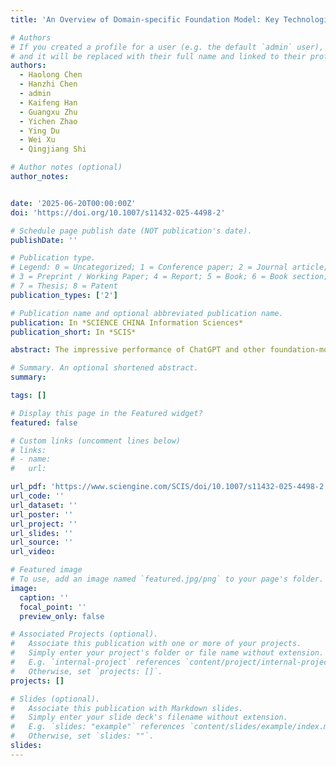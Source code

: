 ```yaml
---
title: 'An Overview of Domain-specific Foundation Model: Key Technologies, Applications and Challenges'

# Authors
# If you created a profile for a user (e.g. the default `admin` user), write the username (folder name) here
# and it will be replaced with their full name and linked to their profile.
authors:
  - Haolong Chen
  - Hanzhi Chen
  - admin
  - Kaifeng Han
  - Guangxu Zhu
  - Yichen Zhao
  - Ying Du
  - Wei Xu
  - Qingjiang Shi

# Author notes (optional)
author_notes:


date: '2025-06-20T00:00:00Z'
doi: 'https://doi.org/10.1007/s11432-025-4498-2'

# Schedule page publish date (NOT publication's date).
publishDate: ''

# Publication type.
# Legend: 0 = Uncategorized; 1 = Conference paper; 2 = Journal article;
# 3 = Preprint / Working Paper; 4 = Report; 5 = Book; 6 = Book section;
# 7 = Thesis; 8 = Patent
publication_types: ['2']

# Publication name and optional abbreviated publication name.
publication: In *SCIENCE CHINA Information Sciences*
publication_short: In *SCIS*

abstract: The impressive performance of ChatGPT and other foundation-model-based products in human language understanding has prompted both academia and industry to explore how these models can be tailored for specific industries and application scenarios. This process, known as the customization of domain-specific foundation models (FMs), addresses the limitations of general-purpose models, which may not fully capture the unique patterns and requirements of domain-specific data. Despite its importance, there is a notable lack of comprehensive overview papers on building domain-specific FMs, while numerous resources exist for general-purpose models. To bridge this gap, this article provides a timely and thorough overview of the methodology for customizing domain-specific FMs. It introduces basic concepts, outlines the general architecture, and surveys key methods for constructing domain-specific models. Furthermore, the article discusses various domains that can benefit from these specialized models and highlights the challenges ahead. Through this overview, we aim to offer valuable guidance and reference for researchers and practitioners from diverse fields to develop their own customized FMs.

# Summary. An optional shortened abstract.
summary: 

tags: []

# Display this page in the Featured widget?
featured: false

# Custom links (uncomment lines below)
# links:
# - name: 
#   url: 

url_pdf: 'https://www.sciengine.com/SCIS/doi/10.1007/s11432-025-4498-2'
url_code: ''
url_dataset: ''
url_poster: ''
url_project: ''
url_slides: ''
url_source: ''
url_video:

# Featured image
# To use, add an image named `featured.jpg/png` to your page's folder.
image:
  caption: ''
  focal_point: ''
  preview_only: false

# Associated Projects (optional).
#   Associate this publication with one or more of your projects.
#   Simply enter your project's folder or file name without extension.
#   E.g. `internal-project` references `content/project/internal-project/index.md`.
#   Otherwise, set `projects: []`.
projects: []

# Slides (optional).
#   Associate this publication with Markdown slides.
#   Simply enter your slide deck's filename without extension.
#   E.g. `slides: "example"` references `content/slides/example/index.md`.
#   Otherwise, set `slides: ""`.
slides: 
---
```

